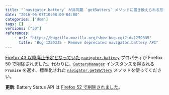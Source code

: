 ```yaml
---
title: "`navigator.battery` が非同期 `getBattery` メソッドに置き換えられる形で削除されました"
date: "2016-06-07T10:08:00-04:00"
categories: ["dom"]
tags: []
versions: ["50"]
references:
    - url: "https://bugzilla.mozilla.org/show_bug.cgi?id=1259335"
      title: "Bug 1259335 - Remove deprecated navigator.battery API"
---
```

[Firefox 43 以降廃止予定となっていた](https://www.fxsitecompat.dev/ja/docs/2015/navigator-battery-has-been-deprecated-in-favour-of-async-getbattery-method/) [`navigator.battery`](https://developer.mozilla.org/docs/Web/API/Navigator/battery) プロパティが Firefox 50 で削除されました。代わりに、[`BatteryManager`](https://developer.mozilla.org/docs/Web/API/BatteryManager) インスタンスを得られる `Promise` を返す、標準化された [`navigator.getBattery`](https://developer.mozilla.org/docs/Web/API/Navigator/getBattery) メソッドを使ってください。

**更新**: Battery Status API は [Firefox 52 で削除されました](https://www.fxsitecompat.dev/ja/docs/2016/battery-status-api-has-been-removed/)。
